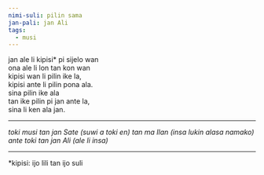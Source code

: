 ```yaml
---
nimi-suli: pilin sama
jan-pali: jan Ali
tags:
  - musi
---
```

jan ale li kipisi* pi sijelo wan  
ona ale li lon tan kon wan  
kipisi wan li pilin ike la,  
kipisi ante li pilin pona ala.  
sina pilin ike ala  
tan ike pilin pi jan ante la,  
sina li ken ala jan.  

---

*toki musi tan jan Sate (suwi a toki en) tan ma Ilan (insa lukin alasa namako)*  
*ante toki tan jan Ali (ale li insa)*  

---

*kipisi: ijo lili tan ijo suli
